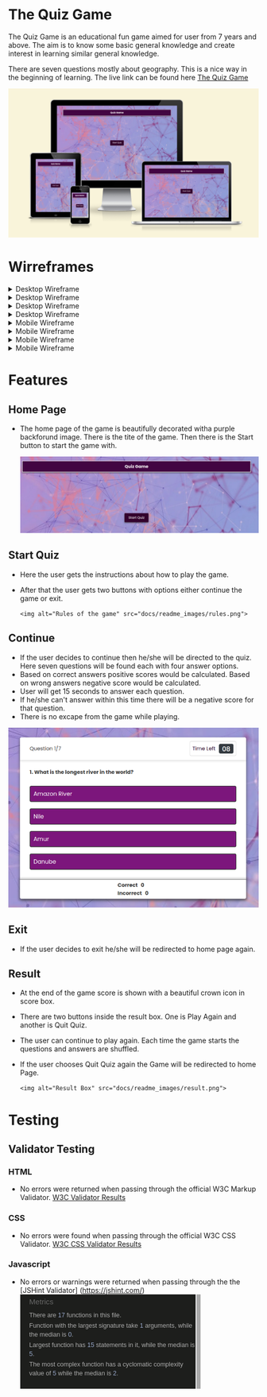 # The Quiz Game

The Quiz Game is an educational fun game aimed for user from 7 years and above. The aim is to know some basic general knowledge and create
interest in learning similar general knowledge. 

There are seven questions mostly about geography. This is a nice way in the beginning of learning.
The live link can be found here [The Quiz Game](https://farhatamannaislam.github.io/Quiz-Game/)

 <img alt="Quiz Game" src="docs/readme_images/responsitor.png">


# Wirreframes

<details>

<summary>Desktop Wireframe</summary>

 <img alt="Desktop wireframe" src="docs/wireframe/desktopwireframe1.png">

</details>

<details>

<summary>Desktop Wireframe</summary>

 <img alt="Desktop wireframe" src="docs/wireframe/desktopwireframe2.png">

</details>

<details>

<summary>Desktop Wireframe</summary>

 <img alt="Desktop wireframe" src="docs/wireframe/desktopwireframe3.png">

</details>

<details>

<summary>Desktop Wireframe</summary>

 <img alt="Desktop wireframe" src="docs/wireframe/dektopwireframe4.png">

</details>

<details>

<summary>Mobile Wireframe</summary>

 <img alt="Mobile wireframe" src="docs/wireframe/mobilewireframe1.png">

</details>

<details>

<summary>Mobile Wireframe</summary>

 <img alt="Mobile wireframe" src="docs/wireframe/mobilewireframe2.png">

</details>

<details>

<summary>Mobile Wireframe</summary>

 <img alt="Mobile wireframe" src="docs/wireframe/mobilewireframe3.png">

</details>

<details>

<summary>Mobile Wireframe</summary>

 <img alt="Mobile wireframe" src="docs/wireframe/mobilewireframe4.png">

</details>

# Features

## Home Page

* The home page of the game is beautifully decorated witha purple backforund image. There is the tite of the game.
  Then there is the Start button to start the game with.

  <img alt="Home Page" src="docs/readme_images/homepage.png">

## Start Quiz

* Here the user gets the instructions about how to play the game.
* After that the user gets two buttons with options either continue the game or exit.

      <img alt="Rules of the game" src="docs/readme_images/rules.png">

## Continue

* If the user decides to continue then he/she will be directed to the quiz. Here seven questions will be found each with four
answer options.
* Based on correct answers positive scores would be calculated. Based on wrong answers negative score would be calculated.
* User will get 15 seconds to answer each question.
* If he/she can't answer within this time there will be a negative score for that question.
* There is no excape from the game while playing.

<img alt="Questions and answer options" src="docs/readme_images/questionanswer.png">

## Exit

* If the user decides to exit he/she will be redirected to home page again.

## Result

* At the end of the game score is shown with a beautiful crown icon in score box.
* There are two buttons inside the result box. One is Play Again and another is Quit Quiz.
* The user can continue to play again. Each time the game starts the questions and answers are shuffled.
* If the user chooses Quit Quiz again the Game will be redirected to home Page.

      <img alt="Result Box" src="docs/readme_images/result.png">


# Testing

## Validator Testing

### HTML
* No errors were returned when passing through the official W3C Markup Validator.
        [W3C Validator Results](https://validator.w3.org/nu/?doc=https%3A%2F%2Ffarhatamannaislam.github.io%2FQuiz-Game%2F)


### CSS
* No errors were found when passing through the official W3C CSS Validator.
        [W3C CSS Validator Results](https://jigsaw.w3.org/css-validator/validator?uri=https%3A%2F%2Ffarhatamannaislam.github.io%2FQuiz-Game%2Fassets%2Fcss%2Fstyle.css&profile=css3svg&usermedium=all&warning=1&vextwarning=&lang=en)


### Javascript
* No errors or warnings were returned when passing through the the [JSHint Validator] (https://jshint.com/)
        <img alt="JSHint Validator" src="docs/readme_images/JSHint.png">





